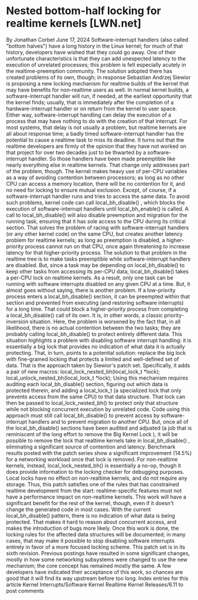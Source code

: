 # Nested bottom-half locking for realtime kernels [LWN.net]

By
Jonathan Corbet
June 17, 2024
Software-interrupt handlers (also called "bottom halves") have a long
history in the Linux kernel; for much of that history, developers have
wished that they could go away.  One of their unfortunate characteristics
is that they can add unexpected latency to the execution of unrelated
processes; this problem is felt especially acutely in the
realtime-preemption community.  The solution adopted there has created
problems of its own, though; in response Sebastian Andrzej Siewior is
proposing
a new locking mechanism for realtime builds of the kernel that may have
benefits for non-realtime users as well.
In normal kernel builds, a software-interrupt handler will run, if needed,
at the earliest opportunity that the kernel finds; usually, that is
immediately after the completion of a hardware-interrupt handler or on
return from the kernel to user space.  Either way, software-interrupt
handling can delay the execution of a process that may have nothing to do
with the creation of that interrupt.  For most systems, that delay is not
usually a problem, but realtime kernels are all about response time; a
badly timed software-interrupt handler has the potential to cause a
realtime task to miss its deadline.
It turns out that the realtime developers are firmly of the opinion that
they have not worked on that project for over two decades just to be
thwarted by a software-interrupt handler.  So those handlers have been made
preemptible like nearly everything else in realtime kernels.  That change
only addresses part of the problem, though.  The kernel makes heavy use of
per-CPU variables as a way of avoiding contention between processors; as
long as no other CPU can access a memory location, there will be no
contention for it, and no need for locking to ensure mutual exclusion.
Except, of course, if a software-interrupt handler runs and tries to access
the same data.
To avoid such problems, kernel code can call
local_bh_disable()
,
which blocks the execution of software-interrupt handlers until
local_bh_enable()
is called.  A call to
local_bh_disable()
will also disable preemption and migration for
the running task, ensuring that it has sole access to the CPU during its
critical section.  That solves the problem of racing with
software-interrupt handlers (or any other kernel code) on the same CPU, but
creates another latency problem for realtime kernels; as long as preemption
is disabled, a higher-priority process cannot run on that CPU, once again
threatening to increase latency for that higher-priority process.
The solution to
that
problem in the realtime tree is to make tasks
preemptible while software-interrupt handlers are disabled.  But, since a
task may be depending on
local_bh_disable()
to keep other tasks
from accessing its per-CPU data,
local_bh_disable()
takes a per-CPU
lock on realtime kernels.  As a result, only one task can be running with
software interrupts disabled on any given CPU at a time.
But, it almost goes without saying, there is
another
problem.  If a
low-priority process enters a
local_bh_disable()
section, it can
be preempted within that section and prevented from executing (and
restoring software interrupts) for a long time.  That could block a
higher-priority process from completing a
local_bh_disable()
call
of its own.  It is, in other words, a classic priority-inversion situation.
Here, the problem is worsened by the fact that, in all likelihood, there is
no actual contention between the two tasks; they are probably calling
local_bh_disable()
to protect entirely different data.
This situation highlights a problem with disabling software interrupt
handling: it is essentially a big lock that provides no indication of what
data it is actually protecting.  That, in turn, points to a potential
solution: replace the big lock with fine-grained locking that protects a
limited and well-defined set of data.  That is the approach taken by
Siewior's patch set.  Specifically, it adds a pair of new macros:
local_lock_nested_bh(local_lock_t *lock);
    local_unlock_nested_bh(local_lock_t *lock);
Using this mechanism requires auditing each
local_bh_disable()
section, figuring out which data is protected therein, and adding a
local_lock_t
(a specialized lock that only prevents access from the same CPU) to that
data structure.  That lock can then be passed to
local_lock_nested_bh()
to protect only that structure while not
blocking concurrent execution by unrelated code.
Code using this approach must still call
local_bh_disable()
to
prevent access by software-interrupt handlers and to prevent migration to
another CPU.  But, once all of the
local_bh_disable()
sections
have been audited and adjusted (a job that is reminiscent of
the long effort to remove the Big
Kernel Lock
), it will be possible to remove the lock that realtime
kernels take in
local_bh_disable()
, eliminating a significant
source of contention and latency.  Benchmark results posted with the patch
series show a significant improvement (14.5%) for a networking workload
once that lock is removed.
For non-realtime kernels, instead,
local_lock_nested_bh()
is
essentially a no-op, though it does provide information to the locking
checker for debugging purposes.  Local locks have no effect on non-realtime
kernels, and do not require any storage.  Thus, this patch satisfies one of
the rules that has constrained realtime development from the start:
realtime-specific features must not have a performance impact on
non-realtime kernels.
This work will have a significant benefit for the rest of the kernel,
though, even if it doesn't change the generated code in most cases.  With
the current
local_bh_disable()
pattern, there is no indication of
what data is being protected.  That makes it hard to reason about
concurrent access, and makes the introduction of bugs more likely.  Once
this work is done, the locking rules for the affected data structures will
be documented; in many cases, that may make it possible to stop disabling
software interrupts entirely in favor of a more focused locking scheme.
This patch set is in its sixth revision.  Previous postings have resulted
in some significant changes, mostly in how some networking subsystems were
changed to use the new mechanism; the core concept has remained mostly the
same.  A few developers have indicated their acceptance of this work, so
chances are good that it will find its way upstream before too long.
Index entries for this article
Kernel
Interrupts/Software
Kernel
Realtime
Kernel
Releases/6.11
to post comments
